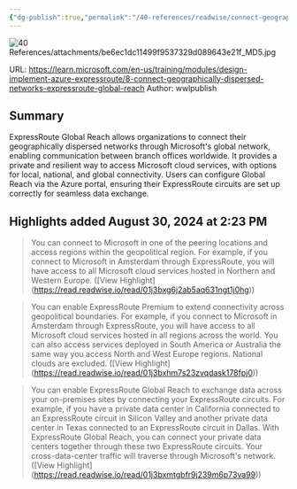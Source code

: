 ```yaml
---
{"dg-publish":true,"permalink":"/40-references/readwise/connect-geographically-dispersed-networks-with-express-route-global-reach-training/","tags":["rw/articles"]}
---
```


![40 References/attachments/be6ec1dc11499f9537329d089643e21f_MD5.jpg](/img/user/40%20References/attachments/be6ec1dc11499f9537329d089643e21f_MD5.jpg)
  
URL: https://learn.microsoft.com/en-us/training/modules/design-implement-azure-expressroute/8-connect-geographically-dispersed-networks-expressroute-global-reach
Author: wwlpublish

## Summary

ExpressRoute Global Reach allows organizations to connect their geographically dispersed networks through Microsoft's global network, enabling communication between branch offices worldwide. It provides a private and resilient way to access Microsoft cloud services, with options for local, national, and global connectivity. Users can configure Global Reach via the Azure portal, ensuring their ExpressRoute circuits are set up correctly for seamless data exchange.

## Highlights added August 30, 2024 at 2:23 PM
>You can connect to Microsoft in one of the peering locations and access regions within the geopolitical region.
>For example, if you connect to Microsoft in Amsterdam through ExpressRoute, you will have access to all Microsoft cloud services hosted in Northern and Western Europe. ([View Highlight] (https://read.readwise.io/read/01j3bxg6j2ab5aq631ngt1j0hg))


>You can enable ExpressRoute Premium to extend connectivity across geopolitical boundaries. For example, if you connect to Microsoft in Amsterdam through ExpressRoute, you will have access to all Microsoft cloud services hosted in all regions across the world. You can also access services deployed in South America or Australia the same way you access North and West Europe regions. National clouds are excluded. ([View Highlight] (https://read.readwise.io/read/01j3bxhm7s23zvqdask178fpj0))


>You can enable ExpressRoute Global Reach to exchange data across your on-premises sites by connecting your ExpressRoute circuits. For example, if you have a private data center in California connected to an ExpressRoute circuit in Silicon Valley and another private data center in Texas connected to an ExpressRoute circuit in Dallas. With ExpressRoute Global Reach, you can connect your private data centers together through these two ExpressRoute circuits. Your cross-data-center traffic will traverse through Microsoft's network. ([View Highlight] (https://read.readwise.io/read/01j3bxmtgbfr9j239m6p73va99))


